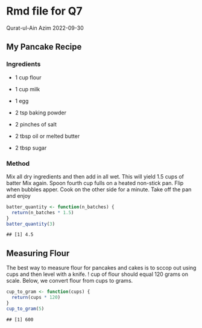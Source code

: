 Rmd file for Q7
================
Qurat-ul-Ain Azim
2022-09-30

## My Pancake Recipe

### Ingredients

- 1 cup flour

- 1 cup milk

- 1 egg

- 2 tsp baking powder

- 2 pinches of salt

- 2 tbsp oil or melted butter

- 2 tbsp sugar

### Method

Mix all dry ingredients and then add in all wet. This will yield 1.5
cups of batter Mix again. Spoon fourth cup fulls on a heated non-stick
pan. Flip when bubbles apper. Cook on the other side for a minute. Take
off the pan and enjoy

``` r
batter_quantity <- function(n_batches) {
  return(n_batches * 1.5)
}
batter_quantity(3)
```

    ## [1] 4.5

## Measuring Flour

The best way to measure flour for pancakes and cakes is to sccop out
using cups and then level with a knife. ! cup of flour should equal 120
grams on scale. Below, we convert flour from cups to grams.

``` r
cup_to_gram <- function(cups) {
  return(cups * 120)
}
cup_to_gram(5)
```

    ## [1] 600
